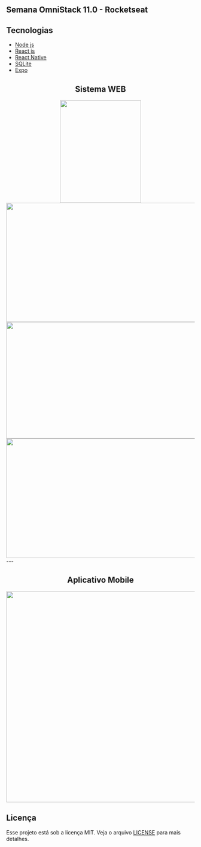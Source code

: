 ## Semana OmniStack 11.0 - Rocketseat

## Tecnologias

  - [Node js](https://nodejs.org/en/)
  - [React js](https://reactjs.org)
  - [React Native](https://facebook.github.io/react-native/)
  - [SQLite](https://www.sqlite.org/index.html)
  - [Expo](https://expo.io/)

<div align="center">
  <h2>Sistema WEB</h2>
  <img src="https://github.com/rayra-abreu/beTheHero/blob/master/frontend/src/assets/login.PNG?raw=true" height="274" width="216">
  <img src="https://github.com/rayra-abreu/beTheHero/blob/master/frontend/src/assets/cadastroONG.PNG?raw=true" height="318" width="598">
</div>
<div align="center">
  <img src="https://github.com/rayra-abreu/beTheHero/blob/master/frontend/src/assets/cadastroCaso.PNG?raw=true" height="311" width="598">
  <img src="https://github.com/rayra-abreu/beTheHero/blob/master/frontend/src/assets/casos.PNG?raw=true" height="319" width="590">
 </div>
---
<div align="center">
  <h2>Aplicativo Mobile</h2>
  <img src="https://github.com/rayra-abreu/beTheHero/blob/master/frontend/src/assets/app.png?raw=true" height="563" width="547">
</div
  
---
  
## Licença

Esse projeto está sob a licença MIT. Veja o arquivo [LICENSE](LICENSE.md) para mais detalhes.

